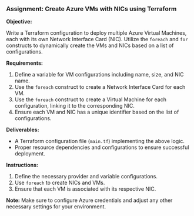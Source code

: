 ### Assignment: Create Azure VMs with NICs using Terraform

**Objective:** 

Write a Terraform configuration to deploy multiple Azure Virtual Machines, each with its own Network Interface Card (NIC). Utilize the `foreach` and `for` constructs to dynamically create the VMs and NICs based on a list of configurations.

**Requirements:**

1. Define a variable for VM configurations including name, size, and NIC name.
2. Use the `foreach` construct to create a Network Interface Card for each VM.
3. Use the `foreach` construct to create a Virtual Machine for each configuration, linking it to the corresponding NIC.
4. Ensure each VM and NIC has a unique identifier based on the list of configurations.

**Deliverables:**

- A Terraform configuration file (`main.tf`) implementing the above logic.
- Proper resource dependencies and configurations to ensure successful deployment.

**Instructions:**

1. Define the necessary provider and variable configurations.
2. Use `foreach` to create NICs and VMs.
3. Ensure that each VM is associated with its respective NIC.

**Note:** Make sure to configure Azure credentials and adjust any other necessary settings for your environment.
